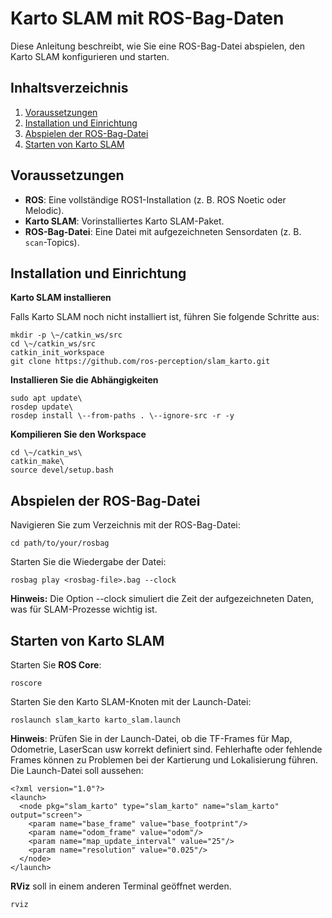 # **Karto SLAM mit ROS-Bag-Daten**

Diese Anleitung beschreibt, wie Sie eine ROS-Bag-Datei abspielen, den
Karto SLAM konfigurieren und starten.

## **Inhaltsverzeichnis**

1. [Voraussetzungen](#voraussetzungen)
2. [Installation und Einrichtung](#installation-und-einrichtung)
3. [Abspielen der ROS-Bag-Datei](#abspielen-der-ros-bag-datei)
4. [Starten von Karto SLAM](#starten-von-karto-slam)

## **Voraussetzungen**

- **ROS**: Eine vollständige ROS1-Installation (z. B. ROS Noetic oder Melodic).
- **Karto SLAM**: Vorinstalliertes Karto SLAM-Paket.
- **ROS-Bag-Datei**: Eine Datei mit aufgezeichneten Sensordaten (z. B. `scan`-Topics).

## **Installation und Einrichtung**

**Karto SLAM installieren**

Falls Karto SLAM noch nicht installiert ist, führen Sie folgende
Schritte aus:
```
mkdir -p \~/catkin_ws/src
cd \~/catkin_ws/src
catkin_init_workspace
git clone https://github.com/ros-perception/slam_karto.git
```

**Installieren Sie die Abhängigkeiten**
```
sudo apt update\
rosdep update\
rosdep install \--from-paths . \--ignore-src -r -y
```

**Kompilieren Sie den Workspace**
```
cd \~/catkin_ws\
catkin_make\
source devel/setup.bash
```

## **Abspielen der ROS-Bag-Datei**

Navigieren Sie zum Verzeichnis mit der ROS-Bag-Datei:
```
cd path/to/your/rosbag
```
Starten Sie die Wiedergabe der Datei:
```
rosbag play <rosbag-file>.bag --clock
```
**Hinweis:** Die Option \--clock simuliert die Zeit der
aufgezeichneten Daten, was für SLAM-Prozesse wichtig ist.

## **Starten von Karto SLAM**

Starten Sie **ROS Core**:
```
roscore
```
Starten Sie den Karto SLAM-Knoten mit der Launch-Datei:
```
roslaunch slam_karto karto_slam.launch
```
**Hinweis**: Prüfen Sie in der Launch-Datei, ob die TF-Frames für Map, Odometrie, LaserScan usw korrekt definiert sind. Fehlerhafte oder fehlende Frames können zu Problemen bei der Kartierung und Lokalisierung führen.
Die Launch-Datei soll aussehen:
```
<?xml version="1.0"?>
<launch>
  <node pkg="slam_karto" type="slam_karto" name="slam_karto" output="screen">
  	<param name="base_frame" value="base_footprint"/>
    <param name="odom_frame" value="odom"/>
    <param name="map_update_interval" value="25"/>
    <param name="resolution" value="0.025"/>
  </node>
</launch>
```
**RViz** soll in einem anderen Terminal geöffnet werden.
```
rviz
```
